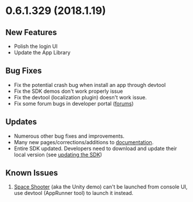 # 0.6.1.329 (2018.1.19)

## New Features
* Polish the login UI
* Update the App Library

## Bug Fixes
* Fix the potential crash bug when install an app through devtool
* Fix the SDK demos don't work properly issue
* Fix the devtool (localization plugin) doesn't work issue.
* Fix some forum bugs in developer portal ([forums](http://dev.playruyi.com/forum/))

## Updates
* Numerous other bug fixes and improvements.
* Many new pages/corrections/additions to [documentation](https://bitbucket.org/playruyi/docs).
* Entire SDK updated.  Developers need to download and update their local version (see [updating the SDK](../tutorials/setup.md#updating-sdk))

## Known Issues
1. [Space Shooter](https://bitbucket.org/playruyi/space_shooter) (aka the Unity demo) can't be launched from console UI, use devtool (AppRunner tool) to launch it instead.